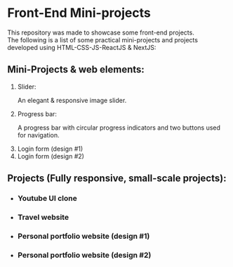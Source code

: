 <h1>Front-End Mini-projects</h1>
This repository was made to showcase some front-end projects.
<br>
The following is a list of some practical mini-projects and projects developed using HTML-CSS-JS-ReactJS & NextJS:
<h2>
  Mini-Projects & web elements:
</h2>
  <ol>
    <li>
      Slider: <p>An elegant & responsive image slider.</p>
    </li>
    <li>
      Progress bar: <p>A progress bar with circular progress indicators and two buttons used for navigation.</p>
    </li>
	<li>
      Login form (design #1)
    </li>
	<li>
      Login form (design #2)
    </li>
  </ol>
<h2>
  Projects (Fully responsive, small-scale projects):
</h2>
    <ul>
		<li>
		  <h3>Youtube UI clone</h3>
		</li>
		<li>
		  <h3>Travel website</h3>
		</li>
		<li>
		  <h3>Personal portfolio website (design #1)</h3>
		</li>
		<li>
		  <h3>Personal portfolio website (design #2)</h3>
		</li>
	</ul>